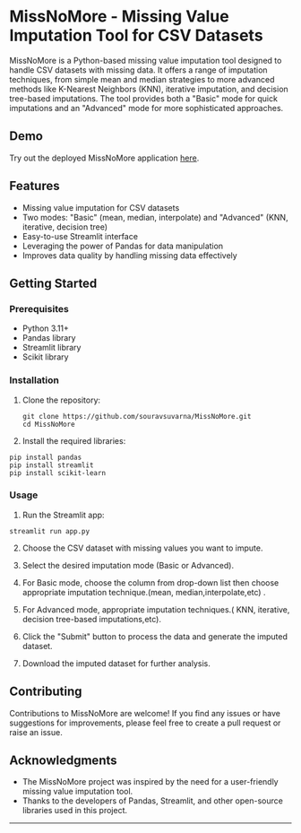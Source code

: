 # MissNoMore - Missing Value Imputation Tool for CSV Datasets

MissNoMore is a Python-based missing value imputation tool designed to handle CSV datasets with missing data. It offers a range of imputation techniques, from simple mean and median strategies to more advanced methods like K-Nearest Neighbors (KNN), iterative imputation, and decision tree-based imputations. The tool provides both a "Basic" mode for quick imputations and an "Advanced" mode for more sophisticated approaches.

## Demo

Try out the deployed MissNoMore application [here](https://missnomore.streamlit.app/).

## Features

- Missing value imputation for CSV datasets
- Two modes: "Basic" (mean, median, interpolate) and "Advanced" (KNN, iterative, decision tree)
- Easy-to-use Streamlit interface
- Leveraging the power of Pandas for data manipulation
- Improves data quality by handling missing data effectively

## Getting Started

### Prerequisites

- Python 3.11+
- Pandas library
- Streamlit library
- Scikit library

### Installation

1. Clone the repository:

   ```
   git clone https://github.com/souravsuvarna/MissNoMore.git
   cd MissNoMore
   ```
3. Install the required libraries:
```
pip install pandas
pip install streamlit
pip install scikit-learn
```

### Usage

1. Run the Streamlit app:
```
streamlit run app.py
```

2. Choose the CSV dataset with missing values you want to impute.

3. Select the desired imputation mode (Basic or Advanced).

4. For Basic mode, choose the column from drop-down list then choose appropriate imputation technique.(mean, median,interpolate,etc) .

5. For Advanced mode, appropriate imputation techniques.( KNN, iterative, decision tree-based imputations,etc).

6. Click the "Submit" button to process the data and generate the imputed dataset.

7. Download the imputed dataset for further analysis.

## Contributing

Contributions to MissNoMore are welcome! If you find any issues or have suggestions for improvements, please feel free to create a pull request or raise an issue.


## Acknowledgments

- The MissNoMore project was inspired by the need for a user-friendly missing value imputation tool.
- Thanks to the developers of Pandas, Streamlit, and other open-source libraries used in this project.

---



